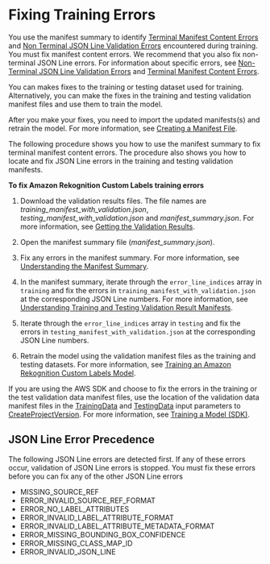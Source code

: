 # Fixing Training Errors<a name="tm-debugging-fixing-validation-errors"></a>

You use the manifest summary to identify [Terminal Manifest Content Errors](tm-debugging.md#tm-error-category-combined-terminal) and [Non Terminal JSON Line Validation Errors](tm-debugging.md#tm-error-category-non-terminal-errors) encountered during training\. You must fix manifest content errors\. We recommend that you also fix non\-terminal JSON Line errors\. For information about specific errors, see [Non\-Terminal JSON Line Validation Errors](tm-debugging-json-line-errors.md) and [Terminal Manifest Content Errors](tm-debugging-aggregate-errors.md)\.

You can makes fixes to the training or testing dataset used for training\. Alternatively, you can make the fixes in the training and testing validation manifest files and use them to train the model\. 

After you make your fixes, you need to import the updated manifests\(s\) and retrain the model\. For more information, see [Creating a Manifest File](cd-manifest-files.md)\.

The following procedure shows you how to use the manifest summary to fix terminal manifest content errors\. The procedure also shows you how to locate and fix JSON Line errors in the training and testing validation manifests\. 

**To fix Amazon Rekognition Custom Labels training errors**

1. Download the validation results files\. The file names are *training\_manifest\_with\_validation\.json*, *testing\_manifest\_with\_validation\.json* and *manifest\_summary\.json*\. For more information, see [Getting the Validation Results](tm-debugging-getting-validation-data.md)\. 

1. Open the manifest summary file \(*manifest\_summary\.json*\)\. 

1. Fix any errors in the manifest summary\. For more information, see [Understanding the Manifest Summary](tm-debugging-summary.md)\.

1. In the manifest summary, iterate through the `error_line_indices` array in `training` and fix the errors in `training_manifest_with_validation.json` at the corresponding JSON Line numbers\. For more information, see [Understanding Training and Testing Validation Result Manifests](tm-debugging-scope-json-line.md)\.

1. Iterate through the `error_line_indices` array in `testing` and fix the errors in `testing_manifest_with_validation.json` at the corresponding JSON Line numbers\.

1. Retrain the model using the validation manifest files as the training and testing datasets\. For more information, see [Training an Amazon Rekognition Custom Labels Model](tm-train-model.md)\. 

If you are using the AWS SDK and choose to fix the errors in the training or the test validation data manifest files, use the location of the validation data manifest files in the [TrainingData](https://docs.aws.amazon.com/rekognition/latest/dg/API_TrainingData) and [TestingData](https://docs.aws.amazon.com/rekognition/latest/dg/API_TestingData) input parameters to [CreateProjectVersion](https://docs.aws.amazon.com/rekognition/latest/dg/API_CreateProjectVersion)\. For more information, see [Training a Model \(SDK\)](tm-sdk.md)\. 

## JSON Line Error Precedence<a name="tm-debugging-json-line-error-precedence"></a>

The following JSON Line errors are detected first\. If any of these errors occur, validation of JSON Line errors is stopped\. You must fix these errors before you can fix any of the other JSON Line errors 
+ MISSING\_SOURCE\_REF
+ ERROR\_INVALID\_SOURCE\_REF\_FORMAT
+ ERROR\_NO\_LABEL\_ATTRIBUTES
+ ERROR\_INVALID\_LABEL\_ATTRIBUTE\_FORMAT
+ ERROR\_INVALID\_LABEL\_ATTRIBUTE\_METADATA\_FORMAT
+ ERROR\_MISSING\_BOUNDING\_BOX\_CONFIDENCE
+ ERROR\_MISSING\_CLASS\_MAP\_ID
+ ERROR\_INVALID\_JSON\_LINE